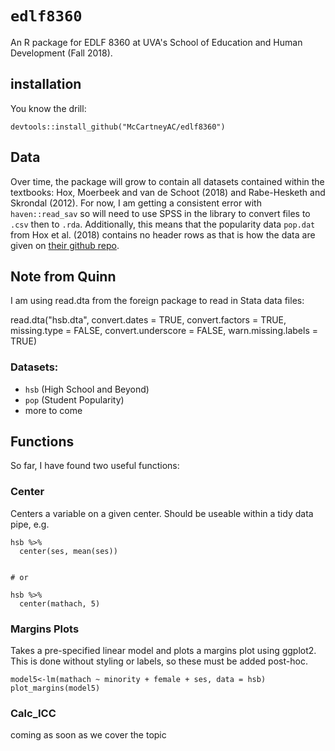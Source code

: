 # `edlf8360`

An R package for EDLF 8360 at UVA's School of Education and Human Development (Fall 2018). 

## installation
You know the drill:
```
devtools::install_github("McCartneyAC/edlf8360")
```

## Data
Over time, the package will grow to contain all datasets contained within the textbooks: Hox, Moerbeek and van de Schoot (2018) and Rabe-Hesketh and Skrondal (2012). For now, I am getting a consistent error with `haven::read_sav` so will need to use SPSS in the library to convert files to `.csv` then to `.rda`. Additionally, this means that the popularity data `pop.dat` from Hox et al. (2018) contains no header rows as that is how the data are given on [their github repo](https://github.com/MultiLevelAnalysis/Datasets-third-edition-Multilevel-book/tree/master/chapter%202/popularity/MPLUS). 

## Note from Quinn

I am using read.dta from the foreign package to read in Stata data files:

read.dta("hsb.dta", convert.dates = TRUE, convert.factors = TRUE, missing.type = FALSE, 
               convert.underscore = FALSE, warn.missing.labels = TRUE)

### Datasets:
* `hsb` (High School and Beyond) 
* `pop` (Student Popularity)
* more to come 

## Functions

So far, I have found two useful functions: 

### Center

Centers a variable on a given center. Should be useable within a tidy data pipe, e.g. 
```
hsb %>%
  center(ses, mean(ses))
  
  
# or 

hsb %>%
  center(mathach, 5)
```  


### Margins Plots

Takes a pre-specified linear model and plots a margins plot using ggplot2. This is done without styling or labels, so these must be added post-hoc. 

``` 
model5<-lm(mathach ~ minority + female + ses, data = hsb)
plot_margins(model5)
```

### Calc_ICC
coming as soon as we cover the topic
